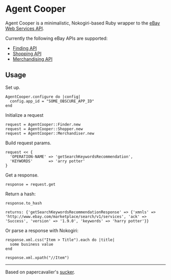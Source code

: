 Agent Cooper
======

Agent Cooper is a minimalistic, Nokogiri-based Ruby wrapper to the [eBay Web Services API](http://developer.ebay.com/).

Currently the following eBay APIs are supported:
  - [Finding API](http://developer.ebay.com/products/finding/)
  - [Shopping API](http://developer.ebay.com/products/shopping/)
  - [Merchandising API](http://developer.ebay.com/products/merchandising/)

Usage
-----
Set up.

    AgentCooper.configure do |config|
      config.app_id = "SOME_OBSCURE_APP_ID"
    end

Initialize a request

    request = AgentCooper::Finder.new
    request = AgentCooper::Shopper.new
    request = AgentCooper::Merchandiser.new

Build request params.

    request << {
      'OPERATION-NAME' => 'getSearchKeywordsRecommendation',
      'KEYWORDS'       => 'arry potter'
    }

Get a response.

    response = request.get

Return a hash:

    response.to_hash

    returns: {'getSearchKeywordsRecommendationResponse' => {'xmnls' => 'http://www.ebay.com/marketplace/search/v1/services', 'ack' => 'Success', 'version' => '1.9.0', 'keywords' => 'harry potter'}}


Or parse a response with Nokogiri:

    response.xml.css("Item > Title").each do |title|
      some business value
    end

    response.xml.xpath("//Item")

----

Based on papercavalier's [sucker](http://github.com/papercavalier/sucker).
